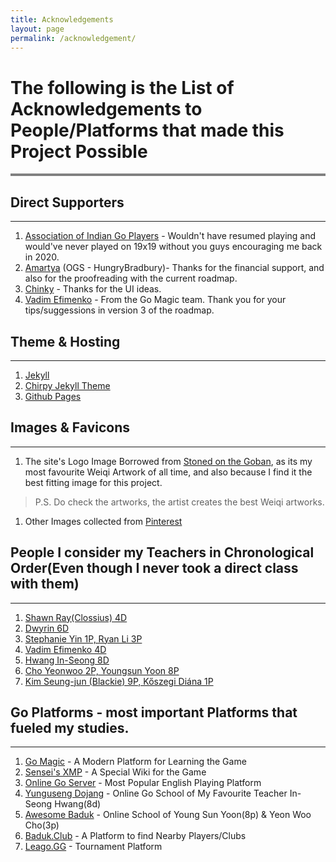 ```yaml
---
title: Acknowledgements
layout: page
permalink: /acknowledgement/
---
```


# The following is the List of Acknowledgements to People/Platforms that made this Project Possible
<hr style="height:4px; background-color:gray;">

## Direct Supporters
<hr>

1. <a href="https://aigp.org.in/" target="_blank">Association of Indian Go Players</a> - Wouldn't have resumed playing and would've never played on 19x19 without you guys encouraging me back in 2020.
2. <a href="https://instagram.com/amartyaagrawal" target="_blank" rel="nofollow noopener noreferrer">Amartya</a> (OGS - HungryBradbury)- Thanks for the financial support, and also for the proofreading with the current roadmap.
3. <a href="https://online-go.com/player/1306737/" target="_blank" rel="nofollow noopener noreferrer">Chinky</a> - Thanks for the UI ideas.
4. <a href="https://gomagic.org/go-lessons/" target="_blank">Vadim Efimenko</a> - From the Go Magic team. Thank you for your tips/suggessions in version 3 of the roadmap.

## Theme & Hosting 
<hr>

1. <a href="https://jekyllrb.com/" target="_blank" rel="nofollow noopener noreferrer">Jekyll</a>
2. <a href="https://chirpy.cotes.page/" target="_blank">Chirpy Jekyll Theme</a>
3. <a href="https://pages.github.com/" target="_blank" rel="nofollow noopener noreferrer">Github Pages</a>

## Images & Favicons
<hr>

1. The site's Logo Image Borrowed from <a href="https://www.instagram.com/stonedonthegoban/" target="_blank">Stoned on the Goban</a>, as its my most favourite Weiqi Artwork of all time, and also because I find it the best fitting image for this project. <br>
  > P.S. Do check the artworks, the artist creates the best Weiqi artworks.

1. Other Images collected from <a href="https://www.pinterest.com/" target="_blank" rel="nofollow noopener noreferrer">Pinterest</a>

## People I consider my Teachers in Chronological Order(Even though I never took a direct class with them)
<hr>

1. <a href="https://shawnsgogroup.com/" target="_blank" rel="nofollow noopener noreferrer">Shawn Ray(Clossius) 4D</a>
2. <a href="https://www.youtube.com/user/dwyrin" target="_blank" rel="nofollow noopener noreferrer">Dwyrin 6D</a>
3. <a href="https://www.youtube.com/channel/UCMp-4uv1jfVa0dXkZv3qQYA" target="_blank" rel="nofollow noopener noreferrer">Stephanie Yin 1P, Ryan Li 3P</a>
4. <a href="https://gomagic.org/go-lessons/" target="_blank">Vadim Efimenko 4D</a>
5. <a href="https://www.youtube.com/user/YungusengDojang/" target="_blank" rel="nofollow noopener noreferrer">Hwang In-Seong 8D</a>
6. <a href="https://www.youtube.com/channel/UCA-ydBDPv0iYxcj5rTWDPDg" target="_blank" rel="nofollow noopener noreferrer">Cho Yeonwoo 2P, Youngsun Yoon 8P</a>
7. <a href="https://www.bibabaduk.online/about-us/" target="_blank" rel="nofollow noopener noreferrer">Kim Seung-jun (Blackie) 9P, Kőszegi Diána 1P</a>




## Go Platforms - most important Platforms that fueled my studies.
<hr>

1. <a href="https://gomagic.org/" target="_blank">Go Magic</a> - A Modern Platform for Learning the Game
2. <a href="https://senseis.xmp.net/" target="_blank" rel="nofollow noopener noreferrer">Sensei's XMP</a> - A Special Wiki for the Game
3. <a href="https://online-go.com/" target="_blank" rel="nofollow noopener noreferrer">Online Go Server</a> - Most Popular English Playing Platform
4. <a href="https://yunguseng.com/" target="_blank" rel="nofollow noopener noreferrer">Yunguseng Dojang</a> - Online Go School of My Favourite Teacher In-Seong Hwang(8d)
5. <a href="https://awesomebaduk.com/" target="_blank" rel="nofollow noopener noreferrer">Awesome Baduk</a> - Online School of Young Sun Yoon(8p) & Yeon Woo Cho(3p)
6. <a href="https://baduk.club" target="_blank" rel="nofollow noopener noreferrer">Baduk.Club</a> - A Platform to find Nearby Players/Clubs
7. <a href="https://leago.gg/" target="_blank" rel="nofollow noopener noreferrer">Leago.GG</a> - Tournament Platform

